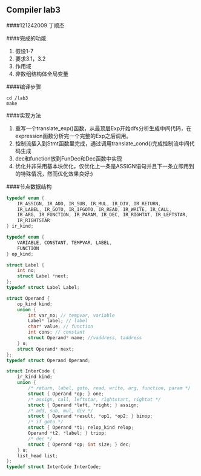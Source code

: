 Compiler lab3
-----------
####121242009 丁顺杰

####完成的功能
1. 假设1-7
2. 要求3.1，3.2
3. 作用域
4. 非数组结构体全局变量

####编译步骤
```shell
cd /lab3
make
```

####实现方法
1. 重写一个translate_exp()函数，从最顶层Exp开始dfs分析生成中间代码，在expression函数分析完一个完整的Exp之后调用。
2. 控制流插入到Stmt函数里完成，通过调用translate_cond()完成控制流中间代码生成
3. dec和function放到FunDec和Dec函数中实现
4. 优化并非采用基本块优化，仅优化上一条是ASSIGN语句并且下一条立即用到的特殊情况，然而优化效果良好:)


####节点数据结构
```c
typedef enum {
    IR_ASSIGN, IR_ADD, IR_SUB, IR_MUL, IR_DIV, IR_RETURN,
    IR_LABEL, IR_GOTO, IR_IFGOTO, IR_READ, IR_WRITE, IR_CALL,
    IR_ARG, IR_FUNCTION, IR_PARAM, IR_DEC, IR_RIGHTAT, IR_LEFTSTAR,
    IR_RIGHTSTAR
} ir_kind;

typedef enum {
    VARIABLE, CONSTANT, TEMPVAR, LABEL,
    FUNCTION
} op_kind;

struct Label {
    int no;
    struct Label *next;
};
typedef struct Label Label;

struct Operand {
    op_kind kind;
    union {
        int var_no; // tempvar, variable
        Label* label; // label
        char* value; // function
        int cons; // constant
        struct Operand* name; //vaddress, taddress
    } u;
    struct Operand* next;
};
typedef struct Operand Operand;

struct InterCode {
    ir_kind kind;
    union {
        /* return, label, goto, read, write, arg, function, param */
        struct { Operand *op; } one;
        /* assign, call, leftstar, rightstart, rightat */
        struct { Operand *left, *right; } assign;
        /* add, sub, mul, div */
        struct { Operand *result, *op1, *op2; } binop;
        /* if goto */
        struct { Operand *t1; relop_kind relop; 
        Operand *t2, *label; } triop;
        /* dec */
        struct { Operand *op; int size; } dec;
    } u;
    list_head list;
};
typedef struct InterCode InterCode;
```